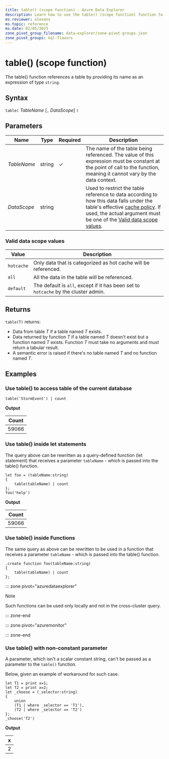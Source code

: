 ```yaml
---
title: table() (scope function) - Azure Data Explorer
description: Learn how to use the table() (scope function) function to reference a table.
ms.reviewer: alexans
ms.topic: reference
ms.date: 02/05/2023
zone_pivot_group_filename: data-explorer/zone-pivot-groups.json
zone_pivot_groups: kql-flavors
---
```

# table() (scope function)

The table() function references a table by providing its name as an expression of type `string`.

## Syntax

`table(` *TableName* [`,` *DataScope*] `)`

## Parameters

| Name | Type | Required | Description |
|--|--|--|--|
|*TableName* | string | &check; | The name of the table being referenced. The value of this expression must be constant at the point of call to the function, meaning it cannot vary by the data context.|
| *DataScope* | string | | Used to restrict the table reference to data according to how this data falls under the table's effective [cache policy](../management/cachepolicy.md). If used, the actual argument must be one of the [Valid data scope values](#valid-data-scope-values).

### Valid data scope values

|Value|Description|
|--|--|
| `hotcache`| Only data that is categorized as hot cache will be referenced.|
| `all`| All the data in the table will be referenced.|
| `default`| The default is `all`, except if it has been set to `hotcache` by the cluster admin.|

## Returns

`table(T)` returns:

* Data from table *T* if a table named *T* exists.
* Data returned by function *T* if a table named *T* doesn't exist but a function named *T* exists. Function *T* must take no arguments and must return a tabular result.
* A semantic error is raised if there's no table named *T* and no function named *T*.

## Examples

### Use table() to access table of the current database

<!-- csl: https://help.kusto.windows.net/Samples -->
```kusto
table('StormEvent') | count
```

**Output**

|Count|
|---|
|59066|

### Use table() inside let statements

The query above can be rewritten as a query-defined function (let statement) that receives a parameter `tableName` - which is passed into the table() function.

<!-- csl: https://help.kusto.windows.net/Samples -->
```kusto
let foo = (tableName:string)
{
    table(tableName) | count
};
foo('help')
```

**Output**

|Count|
|---|
|59066|

### Use table() inside Functions

The same query as above can be rewritten to be used in a function that 
receives a parameter `tableName` - which is passed into the table() function.

```kusto
.create function foo(tableName:string)
{
    table(tableName) | count
};
```

::: zone pivot="azuredataexplorer"

> [!NOTE]
> Such functions can be used only locally and not in the cross-cluster query.

::: zone-end

::: zone pivot="azuremonitor"

::: zone-end

### Use table() with non-constant parameter

A parameter, which isn't a scalar constant string, can't be passed as a parameter to the `table()` function.

Below, given an example of workaround for such case.

```kusto
let T1 = print x=1;
let T2 = print x=2;
let _choose = (_selector:string)
{
    union
    (T1 | where _selector == 'T1'),
    (T2 | where _selector == 'T2')
};
_choose('T2')

```

**Output**

|x|
|---|
|2|
